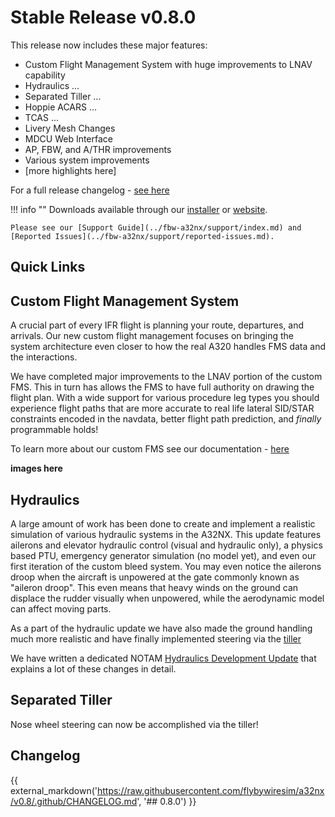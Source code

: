 # Stable Release v0.8.0

This release now includes these major features:

- Custom Flight Management System with huge improvements to LNAV capability
- Hydraulics ...
- Separated Tiller ...
- Hoppie ACARS ...
- TCAS ...
- Livery Mesh Changes
- MDCU Web Interface
- AP, FBW, and A/THR improvements
- Various system improvements
- [more highlights here]

For a full release changelog - [see here](#changelog)

!!! info ""
    Downloads available through our [installer](../fbw-a32nx/installation.md) or [website](https://flybywiresim.com/a32nx/#download).

    Please see our [Support Guide](../fbw-a32nx/support/index.md) and [Reported Issues](../fbw-a32nx/support/reported-issues.md).

## Quick Links

## Custom Flight Management System

A crucial part of every IFR flight is planning your route, departures, and arrivals. Our new custom flight management focuses on bringing the system architecture even closer to 
how the real A320 handles FMS data and the interactions.

We have completed major improvements to the LNAV portion of the custom FMS. This in turn has allows the FMS to have full authority on drawing the flight plan. With a wide 
support for various procedure leg types you should experience flight paths that are more accurate to real life lateral SID/STAR constraints encoded in the navdata, better 
flight path prediction, and *finally* programmable holds!

To learn more about our custom FMS see our documentation - [here](../fbw-a32nx/feature-guides/cFMS.md)

**images here**

## Hydraulics

A large amount of work has been done to create and implement a realistic simulation of various hydraulic systems in the A32NX. This update features ailerons and elevator 
hydraulic control (visual and hydraulic only), a physics based PTU, emergency generator simulation (no model yet), and even our first iteration of the custom bleed system. You 
may even notice the ailerons droop when the aircraft is unpowered at the gate commonly known as "aileron droop". This even means that heavy winds on the ground can displace the 
rudder visually when unpowered, while the aerodynamic model can affect moving parts.

As a part of the hydraulic update we have also made the ground handling much more realistic and have finally implemented steering via the [tiller](#separated-tiller)

We have written a dedicated NOTAM [Hydraulics Development Update](https://flybywiresim.com/notams/hydraulics-update-2022/) that explains a lot of these changes in detail.

## Separated Tiller

Nose wheel steering can now be accomplished via the tiller! 

## Changelog

{{ external_markdown('https://raw.githubusercontent.com/flybywiresim/a32nx/v0.8/.github/CHANGELOG.md', '## 0.8.0') }}